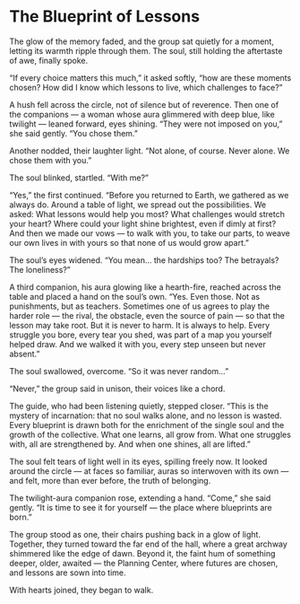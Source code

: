 #  The Blueprint of Lessons

The glow of the memory faded, and the group sat quietly for a moment, letting its warmth ripple through them. The soul, still holding the aftertaste of awe, finally spoke.

“If every choice matters this much,” it asked softly, “how are these moments chosen? How did I know which lessons to live, which challenges to face?”

A hush fell across the circle, not of silence but of reverence. Then one of the companions — a woman whose aura glimmered with deep blue, like twilight — leaned forward, eyes shining. “They were not imposed on you,” she said gently. “You chose them.”

Another nodded, their laughter light. “Not alone, of course. Never alone. We chose them with you.”

The soul blinked, startled. “With me?”

“Yes,” the first continued. “Before you returned to Earth, we gathered as we always do. Around a table of light, we spread out the possibilities. We asked: What lessons would help you most? What challenges would stretch your heart? Where could your light shine brightest, even if dimly at first? And then we made our vows — to walk with you, to take our parts, to weave our own lives in with yours so that none of us would grow apart.”

The soul’s eyes widened. “You mean… the hardships too? The betrayals? The loneliness?”

A third companion, his aura glowing like a hearth-fire, reached across the table and placed a hand on the soul’s own. “Yes. Even those. Not as punishments, but as teachers. Sometimes one of us agrees to play the harder role — the rival, the obstacle, even the source of pain — so that the lesson may take root. But it is never to harm. It is always to help. Every struggle you bore, every tear you shed, was part of a map you yourself helped draw. And we walked it with you, every step unseen but never absent.”

The soul swallowed, overcome. “So it was never random…”

“Never,” the group said in unison, their voices like a chord.

The guide, who had been listening quietly, stepped closer. “This is the mystery of incarnation: that no soul walks alone, and no lesson is wasted. Every blueprint is drawn both for the enrichment of the single soul and the growth of the collective. What one learns, all grow from. What one struggles with, all are strengthened by. And when one shines, all are lifted.”

The soul felt tears of light well in its eyes, spilling freely now. It looked around the circle — at faces so familiar, auras so interwoven with its own — and felt, more than ever before, the truth of belonging.

The twilight-aura companion rose, extending a hand. “Come,” she said gently. “It is time to see it for yourself — the place where blueprints are born.”

The group stood as one, their chairs pushing back in a glow of light. Together, they turned toward the far end of the hall, where a great archway shimmered like the edge of dawn. Beyond it, the faint hum of something deeper, older, awaited — the Planning Center, where futures are chosen, and lessons are sown into time.

With hearts joined, they began to walk.
